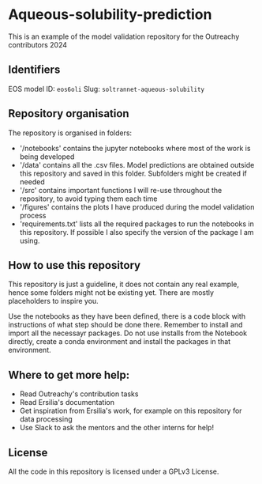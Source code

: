 # Aqueous-solubility-prediction
This is an example of the model validation repository for the Outreachy contributors 2024

## Identifiers
EOS model ID: `eos6oli`
Slug: `soltrannet-aqueous-solubility`

## Repository organisation
The repository is organised in folders:

- '/notebooks' contains the jupyter notebooks where most of the work is being developed
- '/data' contains all the .csv files. Model predictions are obtained outside this repository and saved in this folder. Subfolders might be created if needed
- '/src' contains important functions I will re-use throughout the repository, to avoid typing them each time
- '/figures' contains the plots I have produced during the model validation process
- 'requirements.txt' lists all the required packages to run the notebooks in this repository. If possible I also specify the version of the package I am using.
  
## How to use this repository
This repository is just a guideline, it does not contain any real example, hence some folders might not be existing yet. There are mostly placeholders to inspire you.

Use the notebooks as they have been defined, there is a code block with instructions of what step should be done there. Remember to install and import all the necessayr packages. Do not use installs from the Notebook directly, create a conda environment and install the packages in that environment.

## Where to get more help:
- Read Outreachy's contribution tasks
- Read Ersilia's documentation
- Get inspiration from Ersilia's work, for example on this repository for data processing
- Use Slack to ask the mentors and the other interns for help!
  
## License
All the code in this repository is licensed under a GPLv3 License.